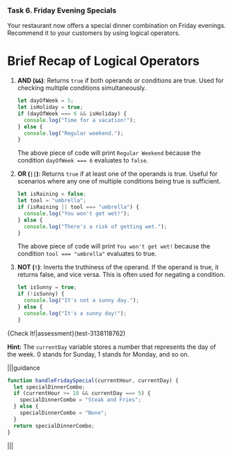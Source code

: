### Task 6. Friday Evening Specials

Your restaurant now offers a special dinner combination on Friday evenings. Recommend it to your customers by using logical operators.

# Brief Recap of Logical Operators

1. **AND (`&&`)**: Returns `true` if both operands or conditions are true. Used for checking multiple conditions simultaneously.

   ```javascript
   let dayOfWeek = 5;
   let isHoliday = true;
   if (dayOfWeek === 6 && isHoliday) {
     console.log("Time for a vacation!");
   } else {
     console.log("Regular weekend.");
   }
   ```

   The above piece of code will print `Regular Weekend` because the condition `dayOfWeek === 6` evaluates to `false`.

2. **OR (`||`)**: Returns `true` if at least one of the operands is true. Useful for scenarios where any one of multiple conditions being true is sufficient.

   ```javascript
   let isRaining = false;
   let tool = "umbrella";
   if (isRaining || tool === "umbrella") {
     console.log("You won't get wet!");
   } else {
     console.log("There's a risk of getting wet.");
   }
   ```

   The above piece of code will print `You won't get wet!` because the condition `tool === "umbrella"` evaluates to true.

3. **NOT (`!`)**: Inverts the truthiness of the operand. If the operand is true, it returns false, and vice versa. This is often used for negating a condition.
   ```javascript
   let isSunny = true;
   if (!isSunny) {
     console.log("It's not a sunny day.");
   } else {
     console.log("It's a sunny day!");
   }
   ```

{Check It!|assessment}(test-3138118762)

**Hint:**
The `currentDay` variable stores a number that represents the day of the week. 0 stands for Sunday, 1 stands for Monday, and so on.

|||guidance

```js
function handleFridaySpecial(currentHour, currentDay) {
  let specialDinnerCombo;
  if (currentHour >= 18 && currentDay === 5) {
    specialDinnerCombo = "Steak and Fries";
  } else {
    specialDinnerCombo = "None";
  }
  return specialDinnerCombo;
}
```

|||
